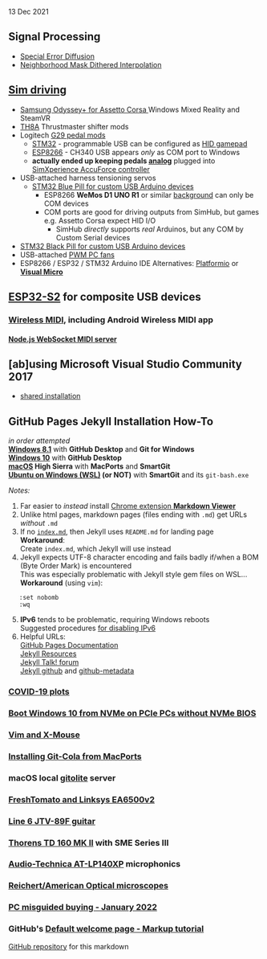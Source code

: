 13 Dec 2021  
## Signal Processing
  - [Special Error Diffusion](ImageProcessing/sped.html)
  - [Neighborhood Mask Dithered Interpolation](ImageProcessing/NMDI.html)

## [Sim driving](pedals/index.htm)
- [ Samsung Odyssey+ for Assetto Corsa ](pedals/index.htm#hmd) Windows Mixed Reality and SteamVR
- [TH8A](pedals/index.htm#TH8A) Thrustmaster shifter mods
- Logitech [G29 pedal mods](pedals/index.htm#pedals)
  - [STM32](pedals/STM32) - programmable USB can be configured as [HID gamepad](Windows/HID)
  - [ESP8266](pedals/ESP8266) - CH340 USB appears *only* as COM port to Windows
  - **actually ended up keeping pedals [analog](pedals/index.htm#pedals)** plugged into [SimXperience AccuForce controller](pedals/index.htm#analog)  
- USB-attached harness tensioning servos
  - [STM32 Blue Pill for custom USB Arduino devices](Arduino/)
    - ESP8266 **WeMos D1 UNO R1** or similar [background](Arduino/ESPDuino) can only be COM devices  
    - COM ports are good for driving outputs from SimHub, but games e.g. Assetto Corsa expect HID I/O
      - SimHub *directly* supports *real* Arduinos, but any COM by Custom Serial devices
- [STM32 Black Pill for custom USB Arduino devices](Arduino/black)
- USB-attached [PWM PC fans](Arduino/SimHubPWMfans)
- ESP8266 / ESP32 / STM32 Arduino IDE Alternatives: [Platformio](https://blog.squix.org/2016/01/esp8266-arduino-ide-alternative.html) or [**Visual Micro**](https://www.visualmicro.com/)

## [ESP32-S2](ESP32/index.htm) for composite USB devices
### [Wireless MIDI](MIDI), including Android Wireless MIDI app
#### [Node.js WebSocket MIDI server](MIDI/midisrv)

## [ab]using Microsoft Visual Studio Community 2017
* [shared installation](VSC2017)

## GitHub Pages Jekyll Installation How-To
*in order attempted*  
**[Windows 8.1](GitHubPages)**  with **GitHub Desktop** and **Git for Windows**  
**[Windows 10](GitHubW10)** with **GitHub Desktop**   
**[macOS](GitHubMac) High Sierra** with **MacPorts** and **SmartGit**  
**[Ubuntu on Windows (WSL)](GitHubWSL) (or NOT)** with **SmartGit**  and its `git-bash.exe`

*Notes:*
1. Far easier to *instead* install [Chrome extension **Markdown Viewer**](https://chrome.google.com/webstore/detail/markdown-viewer/ckkdlimhmcjmikdlpkmbgfkaikojcbjk?hl=en)
2. Unlike html pages, markdown pages (files ending with `.md`) get URLs *without* `.md`  
3. If no [`index.md`](/), then Jekyll uses `README.md` for landing page  
   **Workaround**:  
   Create `index.md`, which Jekyll will use instead  
4. Jekyll expects UTF-8 character encoding and fails badly if/when a BOM (Byte Order Mark) is encountered  
   This was especially problematic with Jekyll style gem files on WSL...  
   **Workaround** (using `vim`):  
```
   :set nobomb
   :wq
```
5. **IPv6** tends to be problematic, requiring Windows reboots  
   Suggested procedures [for disabling IPv6](https://help.my-private-network.co.uk/support/solutions/articles/6000158531-how-to-disable-ipv6-on-windows-10)
6. Helpful URLs:  
  [GitHub Pages Documentation](https://docs.github.com/en/pages)  
  [Jekyll Resources](https://jekyllrb.com/resources)  
  [Jekyll Talk! forum](https://talk.jekyllrb.com/)  
  [Jekyll github](https://github.com/jekyll) and [github-metadata](https://github.com/jekyll/github-metadata/issues)  

### [COVID-19 plots](covid)
### [Boot Windows 10 from NVMe on PCIe PCs without NVMe BIOS](NVMe)  
### [Vim and X-Mouse](VimTXmouse)
### [Installing Git-Cola from MacPorts](GitColaMacPorts)
### macOS local [gitolite](MacGit) server
### [FreshTomato and Linksys EA6500v2](FreshTomato)
### [Line 6 JTV-89F guitar](JTV89F/Variax)
### [Thorens TD 160 MK II](ThorensTD126MKII/README.md) with SME Series III
### [Audio-Technica AT-LP140XP](AT-LP140XP/index.htm) microphonics
### [Reichert/American Optical microscopes](microscope/index.html)
### [PC misguided buying - January 2022](PC)  
### GitHub's [Default welcome page - Markup tutorial](Welcome)

[GitHub repository](https://github.com/blekenbleu/blekenbleu.github.io)
for this markdown
